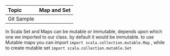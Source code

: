 | Topic | Map and Set |
| :--- | :--- |
| Git Sample |  |

In Scala Set and Maps can be mutable or immutable, depends upon which one we imported to our class. by default it would be immutable. to use Mutable maps you can import `import scala.collection.mutable.Map` , while to create mutable set `import scala.collection.mutable.Set`



